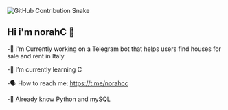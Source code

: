 ![GitHub Contribution Snake](https://github.com/norahx666/norahx666/blob/output/contribution-snake-dark.svg)

## Hi i'm norahC 👋

-🔭 i'm Currently working on a Telegram bot that helps users find houses for sale and rent in Italy

-🌱 I’m currently learning C

-🗣️ How to reach me: https://t.me/norahcc

-🧠 Already know Python and mySQL

<!--
**norahx666/norahx666** is a ✨ _special_ ✨ repository because its `README.md` (this file) appears on your GitHub profile.

Here are some ideas to get you started:



